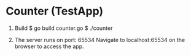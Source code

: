 Counter (TestApp)
=================

1) Build
$ go build counter.go
$ ./counter

2) The server runs on port: 65534
Navigate to localhost:65534 on the browser to access the app.
